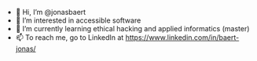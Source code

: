 - 👋 Hi, I’m @jonasbaert
- 👀 I’m interested in accessible software
- 🌱 I’m currently learning ethical hacking and applied informatics (master)
- 📫 To reach me, go to LinkedIn at https://www.linkedin.com/in/baert-jonas/

<!---
jonasbaert/jonasbaert is a ✨ special ✨ repository because its `README.md` (this file) appears on your GitHub profile.
You can click the Preview link to take a look at your changes.
--->
